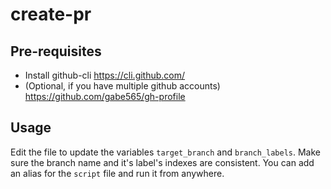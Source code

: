 # create-pr

## Pre-requisites
* Install github-cli https://cli.github.com/
* (Optional, if you have multiple github accounts) https://github.com/gabe565/gh-profile

## Usage
Edit the file to update the variables `target_branch` and `branch_labels`.
Make sure the branch name and it's label's indexes are consistent.
You can add an alias for the `script` file and run it from anywhere.
